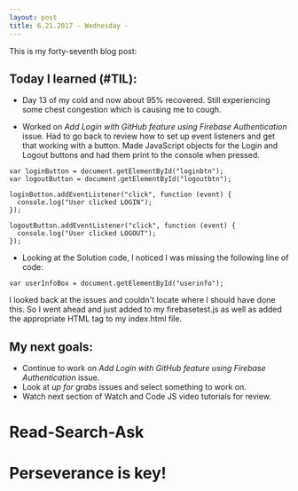 ```yaml
---
layout: post
title: 6.21.2017 - Wednesday - 
---
```


This is my forty-seventh blog post: 

## Today I learned (#TIL):   

- Day 13 of my cold and now about 95% recovered.  Still experiencing some chest congestion which is causing me to cough.  

- Worked on _Add Login with GitHub feature using Firebase Authentication_ issue.  Had to go back to review how to set up event listeners and get that working with a button.  Made JavaScript objects for the Login and Logout buttons and had them print to the console when pressed.

```
var loginButton = document.getElementById("loginbtn");
var logoutButton = document.getElementById("logoutbtn");

loginButton.addEventListener("click", function (event) {
  console.log("User clicked LOGIN");
});

logoutButton.addEventListener("click", function (event) {
  console.log("User clicked LOGOUT");
});
```

- Looking at the Solution code, I noticed I was missing the following line of code:

```
var userInfoBox = document.getElementById("userinfo");
```

I looked back at the issues and couldn't locate where I should have done this.  So I went ahead and just added to my firebasetest.js as well as added the appropriate HTML tag to my index.html file.


## My next goals:

- Continue to work on _Add Login with GitHub feature using Firebase Authentication_ issue.
- Look at _up for grabs_ issues and select something to work on. 
- Watch next section of Watch and Code JS video tutorials for review.

# Read-Search-Ask

# Perseverance is key!







